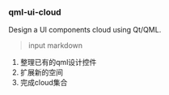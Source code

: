 ### qml-ui-cloud
 Design a UI components cloud  using Qt/QML.


> input markdown

1. 整理已有的qml设计控件
2. 扩展新的空间
3. 完成cloud集合

